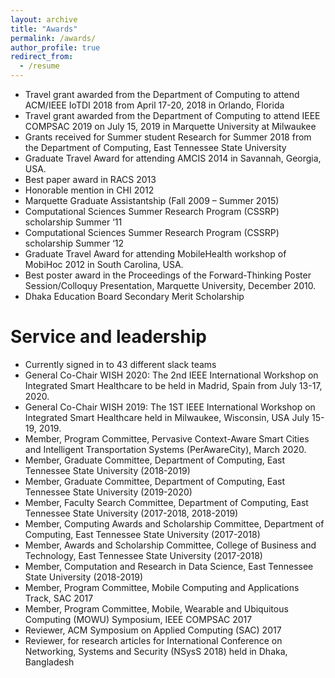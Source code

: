 ```yaml
---
layout: archive
title: "Awards"
permalink: /awards/
author_profile: true
redirect_from:
  - /resume
---
```

*	Travel grant awarded from the Department of Computing to attend ACM/IEEE IoTDI 2018 from April 17-20, 2018 in Orlando, Florida
*	Travel grant awarded from the Department of Computing to attend IEEE COMPSAC 2019 on July 15, 2019 in Marquette University at Milwaukee 
*	Grants received for Summer student Research for Summer 2018 from the Department of Computing, East Tennessee State University
*	Graduate Travel Award for attending AMCIS 2014 in Savannah, Georgia, USA.
*	Best paper award in RACS 2013
*	Honorable mention in CHI 2012
*	Marquette Graduate Assistantship (Fall 2009 – Summer 2015)
*	Computational Sciences Summer Research Program (CSSRP) scholarship Summer ‘11
*	Computational Sciences Summer Research Program (CSSRP) scholarship Summer ‘12
*	Graduate Travel Award for attending MobileHealth workshop of MobiHoc 2012 in South Carolina, USA.
*	Best poster award in the Proceedings of the Forward-Thinking Poster Session/Colloquy Presentation, Marquette University, December 2010.
*	Dhaka Education Board Secondary Merit Scholarship




  
  
Service and leadership
======
* Currently signed in to 43 different slack teams
* General Co-Chair WISH 2020: The 2nd IEEE International Workshop on Integrated Smart Healthcare to be held in Madrid, Spain from July 13-17, 2020.
* General Co-Chair WISH 2019: The 1ST IEEE International Workshop on Integrated Smart Healthcare held in Milwaukee, Wisconsin, USA July 15-19, 2019.
* Member, Program Committee, Pervasive Context-Aware Smart Cities and Intelligent Transportation Systems (PerAwareCity), March 2020. 
* Member, Graduate Committee, Department of Computing, East Tennessee State University (2018-2019)
* Member, Graduate Committee, Department of Computing, East Tennessee State University (2019-2020)
* Member, Faculty Search Committee, Department of Computing, East Tennessee State University (2017-2018, 2018-2019)
* Member, Computing Awards and Scholarship Committee, Department of Computing, East Tennessee State University (2017-2018)
* Member, Awards and Scholarship Committee, College of Business and Technology, East Tennessee State University (2017-2018)
* Member, Computation and Research in Data Science, East Tennessee State University (2018-2019)
* Member, Program Committee, Mobile Computing and Applications Track, SAC 2017
* Member, Program Committee, Mobile, Wearable and Ubiquitous Computing (MOWU) Symposium, IEEE COMPSAC 2017
* Reviewer, ACM Symposium on Applied Computing (SAC) 2017
* Reviewer, for research articles for International Conference on Networking, Systems and Security (NSysS 2018) held in Dhaka, Bangladesh

